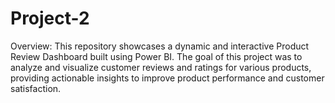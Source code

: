 # Project-2
Overview: This repository showcases a dynamic and interactive Product Review Dashboard built using Power BI. The goal of this project was to analyze and visualize customer reviews and ratings for various products, providing actionable insights to improve product performance and customer satisfaction.
